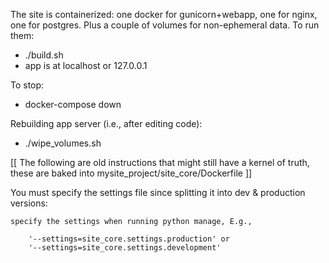 

The site is containerized: one docker for gunicorn+webapp, one for nginx, one for postgres. Plus a couple of volumes for non-ephemeral data.  To run them:

  - ./build.sh
  - app is at localhost or 127.0.0.1

To stop:

  - docker-compose down

Rebuilding app server (i.e., after editing code):

  - ./wipe_volumes.sh

[[ The following are old instructions that might still have a kernel of truth, these are baked into mysite_project/site_core/Dockerfile ]]


You must specify the settings file since splitting it into dev & production versions:

    specify the settings when running python manage, E.g., 

        '--settings=site_core.settings.production' or 
        '--settings=site_core.settings.development'

